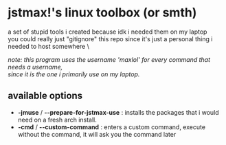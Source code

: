 # jstmax!'s linux toolbox (or smth)
a set of stupid tools i created because idk i needed them on my laptop \
you could really just "gitignore" this repo since it's just a personal thing i needed to host somewhere \

*note: this program uses the username 'maxlol' for every command that needs a username, \
since it is the one i primarily use on my laptop.*
## available options
* **-jmuse** / **--prepare-for-jstmax-use** : installs the packages that i would need on a fresh arch install.
* **-cmd** / **--custom-command** : enters a custom command, execute without the command, it will ask you the command later
